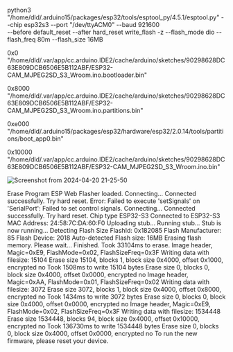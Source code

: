 
python3 "/home/dld/.arduino15/packages/esp32/tools/esptool_py/4.5.1/esptool.py" 
--chip esp32s3 
--port "/dev/ttyACM0" 
--baud 921600  
--before default_reset 
--after hard_reset write_flash  -z --flash_mode dio --flash_freq 80m --flash_size 16MB 

0x0 
"/home/dld/.var/app/cc.arduino.IDE2/cache/arduino/sketches/90298628DC63E809DCB6506E5B112ABF/ESP32-CAM_MJPEG2SD_S3_Wroom.ino.bootloader.bin" 

0x8000 
"/home/dld/.var/app/cc.arduino.IDE2/cache/arduino/sketches/90298628DC63E809DCB6506E5B112ABF/ESP32-CAM_MJPEG2SD_S3_Wroom.ino.partitions.bin" 

0xe000 
"/home/dld/.arduino15/packages/esp32/hardware/esp32/2.0.14/tools/partitions/boot_app0.bin" 

0x10000 
"/home/dld/.var/app/cc.arduino.IDE2/cache/arduino/sketches/90298628DC63E809DCB6506E5B112ABF/ESP32-CAM_MJPEG2SD_S3_Wroom.ino.bin" 


![Screenshot from 2024-04-20 21-25-50](https://github.com/ldijkman/async-esp-fs-webserver/assets/45427770/ba905c0f-3261-41ee-b886-ada761b23857)


Erase
Program
ESP Web Flasher loaded.
Connecting...
Connected successfully.
Try hard reset.
Error: Failed to execute 'setSignals' on 'SerialPort': Failed to set control signals.
Connecting...
Connected successfully.
Try hard reset.
Chip type ESP32-S3
Connected to ESP32-S3
MAC Address: 24:58:7C:DA:60:F0
Uploading stub...
Running stub...
Stub is now running...
Detecting Flash Size
FlashId: 0x182085
Flash Manufacturer: 85
Flash Device: 2018
Auto-detected Flash size: 16MB
Erasing flash memory. Please wait...
Finished. Took 33104ms to erase.
Image header, Magic=0xE9, FlashMode=0x02, FlashSizeFreq=0x3F
Writing data with filesize: 15104
Erase size 15104, blocks 1, block size 0x4000, offset 0x1000, encrypted no
Took 1508ms to write 15104 bytes
Erase size 0, blocks 0, block size 0x4000, offset 0x0000, encrypted no
Image header, Magic=0xAA, FlashMode=0x01, FlashSizeFreq=0x02
Writing data with filesize: 3072
Erase size 3072, blocks 1, block size 0x4000, offset 0x8000, encrypted no
Took 1434ms to write 3072 bytes
Erase size 0, blocks 0, block size 0x4000, offset 0x0000, encrypted no
Image header, Magic=0xE9, FlashMode=0x02, FlashSizeFreq=0x3F
Writing data with filesize: 1534448
Erase size 1534448, blocks 94, block size 0x4000, offset 0x10000, encrypted no
Took 136730ms to write 1534448 bytes
Erase size 0, blocks 0, block size 0x4000, offset 0x0000, encrypted no
To run the new firmware, please reset your device.
